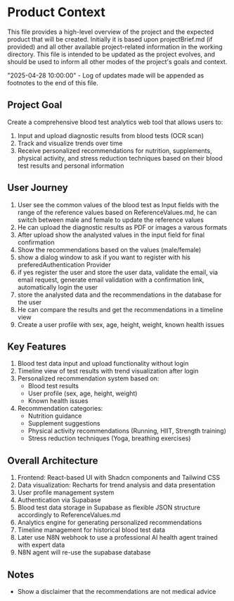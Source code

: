 
# Product Context

This file provides a high-level overview of the project and the expected product that will be created. Initially it is based upon projectBrief.md (if provided) and all other available project-related information in the working directory. This file is intended to be updated as the project evolves, and should be used to inform all other modes of the project's goals and context.

"2025-04-28 10:00:00" - Log of updates made will be appended as footnotes to the end of this file.

## Project Goal

Create a comprehensive blood test analytics web tool that allows users to:
1. Input and upload diagnostic results from blood tests (OCR scan)
2. Track and visualize trends over time
3. Receive personalized recommendations for nutrition, supplements, physical activity, and stress reduction techniques based on their blood test results and personal information

## User Journey

1. User see the common values of the blood test as Input fields with the range of the reference values based on ReferenceValues.md, he can switch between male and female to update the reference values
2. He can upload the diagnostic results as PDF or images a varous formats
3. After upload show the analysted values in the input field for final confirmation
4. Show the recommendations based on the values (male/female)
5. show a dialog window to ask if you want to register with his preferedAuthentication Provider
6. if yes register the user and store the user data, validate the email, via email request, generate email validation with a confirmation link, automatically login the user
7. store the analysted data and the recommendations in the database for the user
8. He can compare the results and get the recommendations in a timeline view
9. Create a user profile with sex, age, height, weight, known health issues

## Key Features

1. Blood test data input and upload functionality without login
2. Timeline view of test results with trend visualization after login
3. Personalized recommendation system based on:
   - Blood test results
   - User profile (sex, age, height, weight)
   - Known health issues
4. Recommendation categories:
   - Nutrition guidance
   - Supplement suggestions
   - Physical activity recommendations (Running, HIIT, Strength training)
   - Stress reduction techniques (Yoga, breathing exercises)

## Overall Architecture

1. Frontend: React-based UI with Shadcn components and Tailwind CSS
2. Data visualization: Recharts for trend analysis and data presentation
3. User profile management system
4. Authentication via Supabase
5. Blood test data storage in Supabase as flexible JSON structure accordingly to ReferenceValues.md
6. Analytics engine for generating personalized recommendations
7. Timeline management for historical blood test data
8. Later use N8N webhook to use a professional AI health agent trained with expert data
9. N8N agent will re-use the supabase database

## Notes

- Show a disclaimer that the recommendations are not medical advice